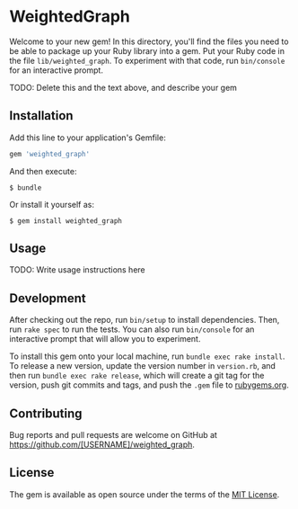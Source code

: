 # WeightedGraph

Welcome to your new gem! In this directory, you'll find the files you need to be able to package up your Ruby library into a gem. Put your Ruby code in the file `lib/weighted_graph`. To experiment with that code, run `bin/console` for an interactive prompt.

TODO: Delete this and the text above, and describe your gem

## Installation

Add this line to your application's Gemfile:

```ruby
gem 'weighted_graph'
```

And then execute:

    $ bundle

Or install it yourself as:

    $ gem install weighted_graph

## Usage

TODO: Write usage instructions here

## Development

After checking out the repo, run `bin/setup` to install dependencies. Then, run `rake spec` to run the tests. You can also run `bin/console` for an interactive prompt that will allow you to experiment.

To install this gem onto your local machine, run `bundle exec rake install`. To release a new version, update the version number in `version.rb`, and then run `bundle exec rake release`, which will create a git tag for the version, push git commits and tags, and push the `.gem` file to [rubygems.org](https://rubygems.org).

## Contributing

Bug reports and pull requests are welcome on GitHub at https://github.com/[USERNAME]/weighted_graph.


## License

The gem is available as open source under the terms of the [MIT License](http://opensource.org/licenses/MIT).

